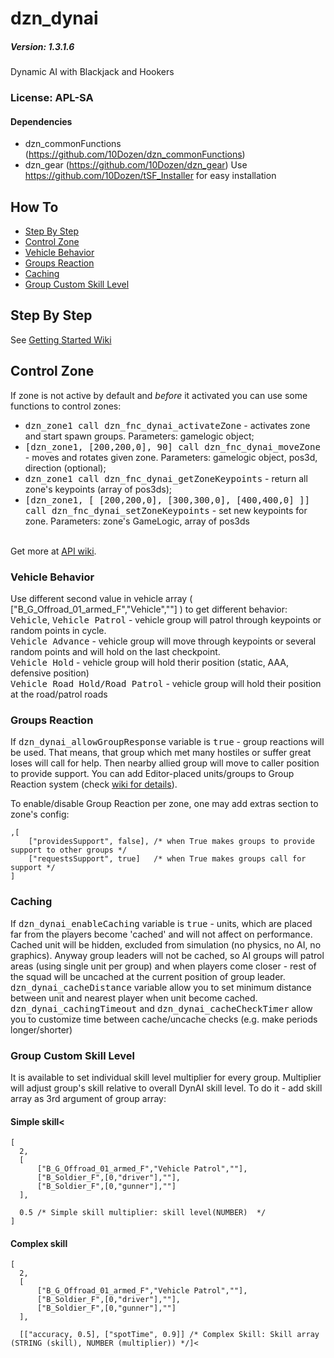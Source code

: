 # dzn_dynai
##### Version: 1.3.1.6
Dynamic AI with Blackjack and Hookers

### License: APL-SA

#### Dependencies
- dzn_commonFunctions (https://github.com/10Dozen/dzn_commonFunctions)
- dzn_gear (https://github.com/10Dozen/dzn_gear)
Use https://github.com/10Dozen/tSF_Installer for easy installation

## How To
* [Step By Step](https://github.com/10Dozen/dzn_dynai#step-by-step)
* [Control Zone](https://github.com/10Dozen/dzn_dynai#control-zone)
* [Vehicle Behavior](https://github.com/10Dozen/dzn_dynai#vehicle-behavior)
* [Groups Reaction](https://github.com/10Dozen/dzn_dynai#groups-reaction)
* [Caching](https://github.com/10Dozen/dzn_dynai#caching)
* [Group Custom Skill Level](https://github.com/10Dozen/dzn_dynai#group-custom-skill-level)

## Step By Step

See [Getting Started Wiki](https://github.com/10Dozen/dzn_dynai/wiki/Getting-Started)

## Control Zone
If zone is not active by default and *before* it activated you can use some functions to control zones:
  - <tt>dzn_zone1 call dzn_fnc_dynai_activateZone</tt> - activates zone and start spawn groups. Parameters: gamelogic object;
  - <tt>[dzn_zone1, [200,200,0], 90] call dzn_fnc_dynai_moveZone</tt> - moves and rotates given zone. Parameters: gamelogic object, pos3d, direction (optional);
  - <tt>dzn_zone1 call dzn_fnc_dynai_getZoneKeypoints</tt> - return all zone's keypoints (array of pos3ds);
  - <tt>[dzn_zone1, [ [200,200,0], [300,300,0], [400,400,0] ]] call dzn_fnc_dynai_setZoneKeypoints</tt> - set new keypoints for zone. Parameters: zone's GameLogic, array of pos3ds

<br />Get more at [API wiki](https://github.com/10Dozen/dzn_dynai/wiki/API).

### Vehicle Behavior
Use different second value in vehicle array ( ["B_G_Offroad_01_armed_F","Vehicle",""] ) to get different behavior:
<br /><tt>Vehicle</tt>, <tt>Vehicle Patrol</tt> - vehicle group will patrol through keypoints or random points in cycle.
<br /><tt>Vehicle Advance</tt> - vehicle group will move through keypoints or several random points and will hold on the last checkpoint.
<br /><tt>Vehicle Hold</tt> - vehicle group will hold therir position (static, AAA, defensive position)
<br /><tt>Vehicle Road Hold/Road Patrol</tt> - vehicle group will hold their position at the road/patrol roads

### Groups Reaction
If <tt>dzn_dynai_allowGroupResponse</tt> variable is <tt>true</tt> - group reactions will be used. That means, that group which met many hostiles or suffer great loses will call for help. Then nearby allied group will move to caller position to provide support.
You can add Editor-placed units/groups to Group Reaction system (check [wiki for details](https://github.com/10Dozen/dzn_dynai/wiki/Groups-Reaction)).

To enable/disable Group Reaction per zone, one may add extras section to zone's config:
```sqf
,[
    ["providesSupport", false], /* when True makes groups to provide support to other groups */
    ["requestsSupport", true]   /* when True makes groups call for support */
]
```

### Caching
If <tt>dzn_dynai_enableCaching</tt> variable is <tt>true</tt> - units, which are placed far from the players become 'cached' and will not affect on performance. Cached unit will be hidden, excluded from simulation (no physics, no AI, no graphics). Anyway group leaders will not be cached, so AI groups will patrol areas (using single unit per group) and when players come closer - rest of the squad will be uncached at the current position of group leader.
<br /><tt>dzn_dynai_cacheDistance</tt> variable allow you to set minimum distance between unit and nearest player when unit become cached.
<br /><tt>dzn_dynai_cachingTimeout</tt> and <tt>dzn_dynai_cacheCheckTimer</tt> allow you to customize time between cache/uncache checks (e.g. make periods longer/shorter)

### Group Custom Skill Level
It is available to set individual skill level multiplier for every group. Multiplier will adjust group's skill relative to overall DynAI skill level. To do it - add skill array as 3rd argument of group array:

#### Simple skill<
```sqf
[
  2,
  [
	  ["B_G_Offroad_01_armed_F","Vehicle Patrol",""],
	  ["B_Soldier_F",[0,"driver"],""],
	  ["B_Soldier_F",[0,"gunner"],""]
  ],

  0.5 /* Simple skill multiplier: skill level(NUMBER)  */
]
```

#### Complex skill

```sqf
[
  2,
  [
	  ["B_G_Offroad_01_armed_F","Vehicle Patrol",""],
	  ["B_Soldier_F",[0,"driver"],""],
	  ["B_Soldier_F",[0,"gunner"],""]
  ],

  [["accuracy, 0.5], ["spotTime", 0.9]] /* Complex Skill: Skill array (STRING (skill), NUMBER (multiplier)) */]<
```
